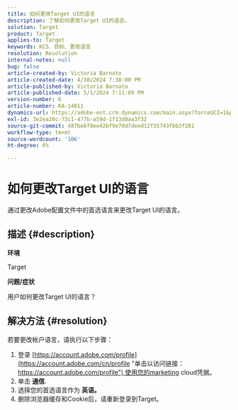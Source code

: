 ```yaml
---
title: 如何更改Target UI的语言
description: 了解如何更改Target UI的语言。
solution: Target
product: Target
applies-to: Target
keywords: KCS、目标、更改语言
resolution: Resolution
internal-notes: null
bug: false
article-created-by: Victoria Barnato
article-created-date: 4/30/2024 7:38:00 PM
article-published-by: Victoria Barnato
article-published-date: 5/1/2024 7:11:09 PM
version-number: 6
article-number: KA-14011
dynamics-url: https://adobe-ent.crm.dynamics.com/main.aspx?forceUCI=1&pagetype=entityrecord&etn=knowledgearticle&id=c74b8625-2907-ef11-9f8a-6045bd0a08d9
exl-id: 3e2ea20c-73c1-477b-a59d-1f13d0aa3f32
source-git-commit: 487be6f8ee42bf9e70d7deed12f35743fbb3f281
workflow-type: tm+mt
source-wordcount: '106'
ht-degree: 6%

---
```


# 如何更改Target UI的语言


通过更改Adobe配置文件中的首选语言来更改Target UI的语言。

## 描述 {#description}


<b>环境</b>

Target



<b>问题/症状</b>

用户如何更改Target UI的语言？


## 解决方法 {#resolution}




若要更改帐户语言，请执行以下步骤：

1. 登录 [https://account.adobe.com/profile](https://account.adobe.com/cn/profile "单击以访问链接：https://account.adobe.com/profile") 使用您的marketing cloud凭据。
2. 单击 <b>通信</b>.
3. 选择您的首选语言作为 <b>英语。</b>
4. 删除浏览器缓存和Cookie后，请重新登录到Target。
